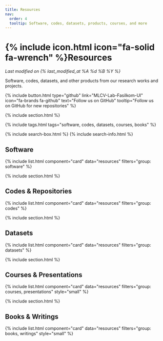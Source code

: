 ```yaml
---
title: Resources
nav:
  order: 4
  tooltip: Software, codes, datasets, products, courses, and more
---
```


# {% include icon.html icon="fa-solid fa-wrench" %}Resources

_Last modified on {% last_modified_at %A %d %B %Y %}_

Software, codes, datasets, and other products from our research works and projects.

{%
  include button.html
  type="github"
  link="MLCV-Lab-Fasilkom-UI"
  icon="fa-brands fa-github"
  text="Follow us on GitHub"
  tooltip="Follow us on GitHub for new repositories"
%}

{% include section.html %}

{% include tags.html tags="software, codes, datasets, courses, books" %}

{% include search-box.html %}
{% include search-info.html %}

## Software
{% include list.html component="card" data="resources" filters="group: software" %}

{% include section.html %}
## Codes & Repositories
{% include list.html component="card" data="resources" filters="group: codes" %}

{% include section.html %}
## Datasets
{% include list.html component="card" data="resources" filters="group: datasets" %}

{% include section.html %}
## Courses & Presentations
{% include list.html component="card" data="resources" filters="group: courses, presentations" style="small" %}

{% include section.html %}
## Books & Writings
{% include list.html component="card" data="resources" filters="group: books, writings" style="small" %}
